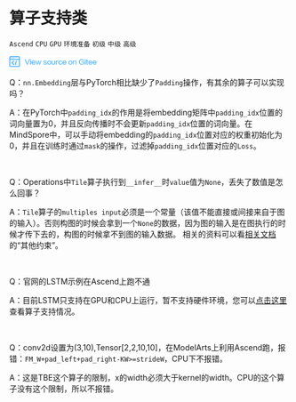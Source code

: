 ﻿# 算子支持类

`Ascend` `CPU` `GPU` `环境准备` `初级` `中级` `高级`

<a href="https://gitee.com/mindspore/docs/tree/r1.0/docs/faq/source_zh_cn/supported_operators.md" target="_blank"><img src="./_static/logo_source.png"></a>

Q：`nn.Embedding`层与PyTorch相比缺少了`Padding`操作，有其余的算子可以实现吗？

A：在PyTorch中`padding_idx`的作用是将embedding矩阵中`padding_idx`位置的词向量置为0，并且反向传播时不会更新`padding_idx`位置的词向量。在MindSpore中，可以手动将embedding的`padding_idx`位置对应的权重初始化为0，并且在训练时通过`mask`的操作，过滤掉`padding_idx`位置对应的`Loss`。

<br/>

Q：Operations中`Tile`算子执行到`__infer__`时`value`值为`None`，丢失了数值是怎么回事？

A：`Tile`算子的`multiples input`必须是一个常量（该值不能直接或间接来自于图的输入）。否则构图的时候会拿到一个`None`的数据，因为图的输入是在图执行的时候才传下去的，构图的时候拿不到图的输入数据。
相关的资料可以看[相关文档](https://www.mindspore.cn/doc/note/zh-CN/r1.0/constraints_on_network_construction.html)的“其他约束”。

<br/>

Q：官网的LSTM示例在Ascend上跑不通

A：目前LSTM只支持在GPU和CPU上运行，暂不支持硬件环境，您可以[点击这里](https://www.mindspore.cn/doc/note/zh-CN/r1.0/operator_list_ms.html)查看算子支持情况。

<br/>

Q：conv2d设置为(3,10),Tensor[2,2,10,10]，在ModelArts上利用Ascend跑，报错：`FM_W+pad_left+pad_right-KW>=strideW`，CPU下不报错。

A：这是TBE这个算子的限制，x的width必须大于kernel的width。CPU的这个算子没有这个限制，所以不报错。